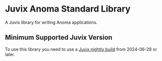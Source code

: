# Juvix Anoma Standard Library

A Juvix library for writing Anoma applications.

## Minimum Supported Juvix Version

To use this library you need to use a [Juvix nightly build](https://github.com/anoma/juvix-nightly-builds/releases/latest) from 2024-06-28 or later.
